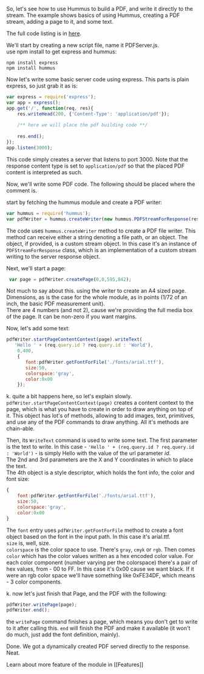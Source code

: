 So, let's see how to use Hummus to build a PDF, and write it directly to the stream.
The example shows basics of using Hummus, creating a PDF stream, adding a page to it, and some text.  

The full code listing is in [here](../samples/PDFServer.js).  

We'll start by creating a new script file, name it PDFServer.js.    
use npm install to get express and hummus:    

    npm install express
    npm install hummus


Now let's write some basic server code using express. This parts is plain express, so just grab it as is:    

```javascript
var express = require('express');
var app = express();
app.get('/', function(req, res){
    res.writeHead(200, {'Content-Type': 'application/pdf'});
        
    /** here we will place the pdf building code **/
        
    res.end();
});
app.listen(3000);
```

This code simply creates a server that listens to port 3000. Note that the response content type is set to `application/pdf` so that the placed PDF content is interpreted as such.    

Now, we'll write some PDF code.  The following should be placed where the comment is.   

start by fetching the hummus module and create a PDF writer:

```javascript
var hummus = require('hummus');
var pdfWriter = hummus.createWriter(new hummus.PDFStreamForResponse(res));
```

The code uses `hummus.createWriter` method to create a PDF file writer. This method can receive either a string denoting a file path, or an object. The object, if provided, is a custom stream object. In this case it's an instance of `PDFStreamForResponse` class, which is an implementation of a custom stream writing to the server response object.

Next, we'll start a page:

```javascript
 var page = pdfWriter.createPage(0,0,595,842);
```

Not much to say about this. using the writer to create an A4 sized page. Dimensions, as is the case for the whole module, as in points (1/72 of an inch, the basic PDF measurement unit).   
There are 4 numbers (and not 2), cause we're providing the full media box of the page. It can be non-zero if you want margins.   

Now, let's add some text:

```javascript
pdfWriter.startPageContentContext(page).writeText(
   'Hello ' + (req.query.id ? req.query.id : 'World'),
    0,400,
    {
       font:pdfWriter.getFontForFile('./fonts/arial.ttf'),
       size:50,
       colorspace:'gray',
       color:0x00
    });
```

k. quite a bit happens here, so let's explain slowly.   
`pdfWriter.startPageContentContext(page)` creates a content context to the page, which is what you have to create in order to draw anything on top of it. This object has lot's of methods, allowing to add images, text, primitives, and use any of the PDF commands to draw anything. All it's methods are chain-able.   

Then, its `WriteText` command is used to write some text.
The first parameter is the text to write. In this case - `'Hello ' + (req.query.id ? req.query.id : 'World')` - is simply Hello with the value of the url parameter *id*.  
The 2nd and 3rd parameters are the X and Y coordinates in which to place the text.    
The 4th object is a style descriptor, which holds the font info, the color and font size:
```javascript
{
    font:pdfWriter.getFontForFile('./fonts/arial.ttf'),
    size:50,
    colorspace:'gray',
    color:0x00
}
```

The `font` entry uses `pdfWriter.getFontForFile` method to create a font object based on the font in the input path. In this case it's arial.ttf.    
`size` is, well, size.   
`colorspace` is the color space to use. There's `gray`, `cmyk` or `rgb`. Then comes `color` which has the color values written as a hex encoded color value. For each color component (number varying per the colorspace) there's a pair of hex values, from - 00 to FF. In this case it's 0x00 cause we want black. If it were an rgb color space we'll have something like 0xFE34DF, which means - 3 color components.

k. now let's just finish that Page, and the PDF with the following:

```javascript
pdfWriter.writePage(page);
pdfWriter.end();
```

the `writePage` command finishes a page, which means you don't get to write to it after calling this. `end` will finish the PDF and make it available (it won't do much, just add the font definition, mainly).

Done. We got a dynamically created PDF served directly to the response. Neat.

Learn about more feature of the module in [[Features]]